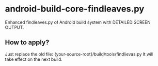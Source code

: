 # android-build-core-findleaves.py
Enhanced findleaves.py of Android build system with DETAILED SCREEN OUTPUT.

## How to apply?
Just replace the old file: {your-source-root}/build/tools/findlievas.py
It will take effect on the next build.


